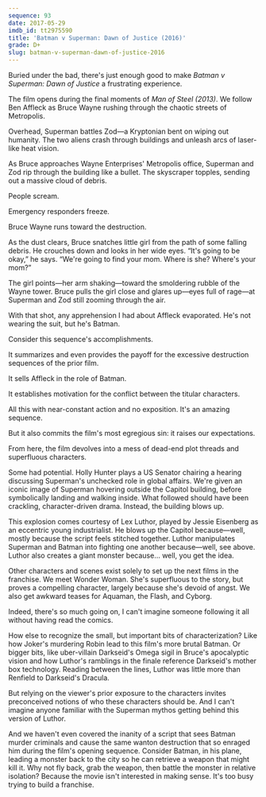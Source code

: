 ```yaml
---
sequence: 93
date: 2017-05-29
imdb_id: tt2975590
title: 'Batman v Superman: Dawn of Justice (2016)'
grade: D+
slug: batman-v-superman-dawn-of-justice-2016
---
```


Buried under the bad, there's just enough good to make _Batman v Superman: Dawn of Justice_ a frustrating experience. 

The film opens during the final moments of _Man of Steel (2013)_. We follow Ben Affleck as Bruce Wayne rushing through the chaotic streets of Metropolis. 

Overhead, Superman battles Zod—a Kryptonian bent on wiping out humanity. The two aliens crash through buildings and unleash arcs of laser-like heat vision. 

As Bruce approaches Wayne Enterprises' Metropolis office, Superman and Zod rip through the building like a bullet. The skyscraper topples, sending out a massive cloud of debris. 

People scream. 

Emergency responders freeze. 

Bruce Wayne runs toward the destruction. 

As the dust clears, Bruce snatches little girl from the path of some falling debris. He crouches down and looks in her wide eyes. “It's going to be okay,” he says. “We're going to find your mom. Where is she? Where's your mom?” 

The girl points—her arm shaking—toward the smoldering rubble of the Wayne tower. Bruce pulls the girl close and glares up—eyes full of rage—at Superman and Zod still zooming through the air. 

With that shot, any apprehension I had about Affleck evaporated. He's not wearing the suit, but he's Batman. 

Consider this sequence's accomplishments. 

It summarizes and even provides the payoff for the excessive destruction sequences of the prior film. 

It sells Affleck in the role of Batman. 

It establishes motivation for the conflict between the titular characters. 

All this with near-constant action and no exposition. It's an amazing sequence. 

But it also commits the film's most egregious sin: it raises our expectations. 

From here, the film devolves into a mess of dead-end plot threads and superfluous characters. 

Some had potential. Holly Hunter plays a US Senator chairing a hearing discussing Superman's unchecked role in global affairs. We're given an iconic image of Superman hovering outside the Capitol building, before symbolically landing and walking inside. What followed should have been crackling, character-driven drama. Instead, the building blows up. 

This explosion comes courtesy of Lex Luthor, played by Jessie Eisenberg as an eccentric young industrialist. He blows up the Capitol because—well, mostly because the script feels stitched together. Luthor manipulates Superman and Batman into fighting one another because—well, see above. Luthor also creates a giant monster because… well, you get the idea. 

Other characters and scenes exist solely to set up the next films in the franchise. We meet Wonder Woman. She's superfluous to the story, but proves a compelling character, largely because she's devoid of angst. We also get awkward teases for Aquaman, the Flash, and Cyborg. 

Indeed, there's so much going on, I can't imagine someone following it all without having read the comics. 

How else to recognize the small, but important bits of characterization? Like how Joker's murdering Robin lead to this film's more brutal Batman. Or bigger bits, like uber-villain Darkseid's Omega sigil in Bruce's apocalyptic vision and how Luthor's ramblings in the finale reference Darkseid's mother box technology. Reading between the lines, Luthor was little more than Renfield to Darkseid's Dracula. 

But relying on the viewer's prior exposure to the characters invites preconceived notions of who these characters should be. And I can't imagine anyone familiar with the Superman mythos getting behind this version of Luthor. 

And we haven't even covered the inanity of a script that sees Batman murder criminals and cause the same wanton destruction that so enraged him during the film's opening sequence. Consider Batman, in his plane, leading a monster back to the city so he can retrieve a weapon that might kill it. Why not fly back, grab the weapon, then battle the monster in relative isolation? Because the movie isn't interested in making sense. It's too busy trying to build a franchise.